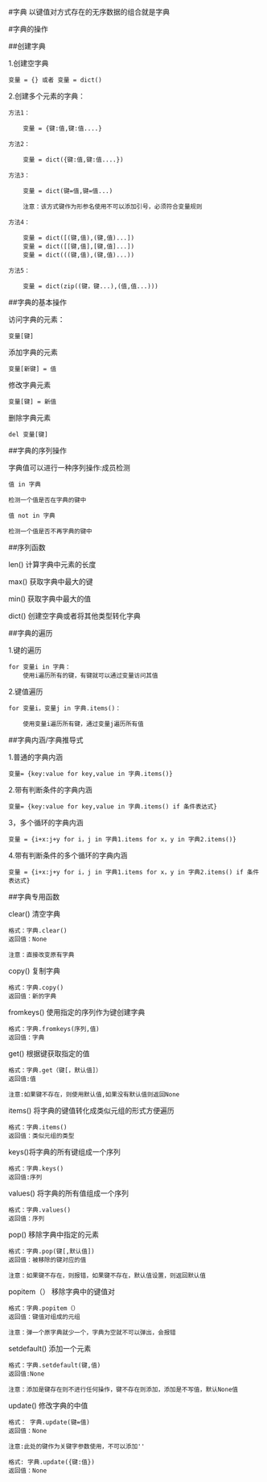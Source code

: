 #字典
以键值对方式存在的无序数据的组合就是字典

#字典的操作

##创建字典

1.创建空字典

	变量 = {} 或者 变量 = dict()

2.创建多个元素的字典：

	方法1：

		变量 = {键:值,键:值....}

	方法2：

		变量 = dict({键:值,键:值....})

	方法3：

		变量 = dict(键=值,键=值...)

		注意：该方式键作为形参名使用不可以添加引号，必须符合变量规则

	方法4：

		变量 = dict([(键,值),(键,值)...])
		变量 = dict([[键,值],[键,值]...])
		变量 = dict(((键,值),(键,值)...))

	方法5：

		变量 = dict(zip((键，键...),(值,值...)))

	
##字典的基本操作

访问字典的元素：

	变量[键]

添加字典的元素

	变量[新键] = 值

修改字典元素

	变量[键] = 新值

删除字典元素

	del 变量[键]


##字典的序列操作

字典值可以进行一种序列操作:成员检测

	值 in 字典

	检测一个值是否在字典的键中

	值 not in 字典

	检测一个值是否不再字典的键中

##序列函数

len()	计算字典中元素的长度

max()  获取字典中最大的键

min()	获取字典中最大的值

dict() 创建空字典或者将其他类型转化字典

##字典的遍历

1.键的遍历

	for 变量i in 字典：
		使用i遍历所有的键，有键就可以通过变量访问其值

2.键值遍历

	for 变量i，变量j in 字典.items()：

		使用变量i遍历所有键，通过变量j遍历所有值

##字典内涵/字典推导式

1.普通的字典内涵

	变量= {key:value for key,value in 字典.items()}


2.带有判断条件的字典内涵

	变量= {key:value for key,value in 字典.items() if 条件表达式}

3，多个循环的字典内涵

	变量 = {i+x:j+y for i，j in 字典1.items for x，y in 字典2.items()}

4.带有判断条件的多个循环的字典内涵

	变量 = {i+x:j+y for i，j in 字典1.items for x，y in 字典2.items() if 条件表达式}



##字典专用函数

clear() 清空字典

	格式：字典.clear()
	返回值：None

	注意：直接改变原有字典

copy() 复制字典

	格式：字典.copy()
	返回值：新的字典

fromkeys() 使用指定的序列作为键创建字典

	格式：字典.fromkeys(序列,值)
	返回值：字典

get() 根据键获取指定的值

	格式：字典.get（键[，默认值]）
	返回值:值

	注意:如果键不存在，则使用默认值,如果没有默认值则返回None

items() 将字典的键值转化成类似元组的形式方便遍历

	格式：字典.items()
	返回值：类似元组的类型

keys()将字典的所有键组成一个序列
	
	格式：字典.keys()
	返回值:序列

values() 将字典的所有值组成一个序列

	格式：字典.values()
	返回值：序列

pop() 移除字典中指定的元素

	格式：字典.pop(键[,默认值])
	返回值：被移除的键对应的值

	注意：如果键不存在，则报错，如果键不存在，默认值设置，则返回默认值


popitem（） 移除字典中的键值对

	格式：字典.popitem（）
	返回值：键值对组成的元组

	注意：弹一个原字典就少一个，字典为空就不可以弹出，会报错

setdefault() 添加一个元素

	格式：字典.setdefault(键,值)
	返回值:None

	注意：添加是键存在则不进行任何操作，键不存在则添加，添加是不写值，默认None值

update() 修改字典的中值

	格式： 字典.update(键=值)
	返回值：None
	
	注意:此处的键作为关键字参数使用，不可以添加''

	格式: 字典.update({键:值})
	返回值：None